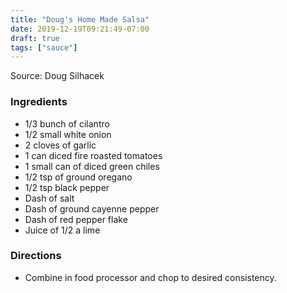 ```yaml
---
title: "Doug's Home Made Salsa"
date: 2019-12-19T09:21:49-07:00
draft: true
tags: ["sauce"]
---
```


Source: Doug Silhacek

### Ingredients
- 1/3 bunch of cilantro
- 1/2 small white onion
- 2 cloves of garlic
- 1 can diced fire roasted tomatoes
- 1 small can of diced green chiles
- 1/2 tsp of ground oregano
- 1/2 tsp black pepper
- Dash of salt
- Dash of ground cayenne pepper
- Dash of red pepper flake
- Juice of 1/2 a lime

### Directions
- Combine in food processor and chop to desired consistency.
